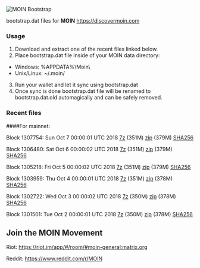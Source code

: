 ![MOIN Bootstrap](https://i.imgur.com/KjM1jMp.jpg)

bootstrap.dat files for **MOIN** https://discovermoin.com

### Usage

1. Download and extract one of the recent files linked below.
2. Place bootstrap.dat file inside of your MOIN data directory:
 - Windows: %APPDATA%\Moin\
 - Unix/Linux: ~/.moin/
3. Run your wallet and let it sync using bootstrap.dat
4. Once sync is done bootstrap.dat file will be renamed to bootstrap.dat.old automagically and can be safely removed.


### Recent files

####For mainnet:

Block 1307754: Sun Oct  7 00:00:01 UTC 2018 [7z](https://transfer.sh/14W7BT/bootstrap.dat.20181007.7z) (351M) [zip](https://transfer.sh/MeLYz/bootstrap.dat.20181007.zip) (379M) [SHA256](https://transfer.sh/3oMYE/sha256.txt)

Block 1306480: Sat Oct  6 00:00:02 UTC 2018 [7z](https://transfer.sh/LCFLx/bootstrap.dat.20181006.7z) (351M) [zip](https://transfer.sh/IImXm/bootstrap.dat.20181006.zip) (379M) [SHA256](https://transfer.sh/b8TT0/sha256.txt)

Block 1305218: Fri Oct  5 00:00:02 UTC 2018 [7z](https://transfer.sh/KIVOs/bootstrap.dat.20181005.7z) (351M) [zip](https://transfer.sh/DiLlI/bootstrap.dat.20181005.zip) (379M) [SHA256](https://transfer.sh/wNn8c/sha256.txt)

Block 1303959: Thu Oct  4 00:00:01 UTC 2018 [7z](https://transfer.sh/JBzGl/bootstrap.dat.20181004.7z) (351M) [zip](https://transfer.sh/ouOmw/bootstrap.dat.20181004.zip) (378M) [SHA256](https://transfer.sh/8WTli/sha256.txt)

Block 1302722: Wed Oct  3 00:00:02 UTC 2018 [7z](https://transfer.sh/cVzHV/bootstrap.dat.20181003.7z) (350M) [zip](https://transfer.sh/2bVq6/bootstrap.dat.20181003.zip) (378M) [SHA256](https://transfer.sh/101iRe/sha256.txt)

Block 1301501: Tue Oct  2 00:00:01 UTC 2018 [7z](https://transfer.sh/4c10n/bootstrap.dat.20181002.7z) (350M) [zip](https://transfer.sh/doDBy/bootstrap.dat.20181002.zip) (378M) [SHA256](https://transfer.sh/14S5kk/sha256.txt)

## Join the MOIN Movement

Riot: https://riot.im/app/#/room/#moin-general:matrix.org

Reddit: https://www.reddit.com/r/MOIN
